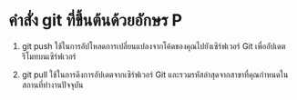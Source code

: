 # คำสั่ง git ที่ขึ้นต้นด้วยอักษร P

1. git push ใช้ในการอัปโหลดการเปลี่ยนแปลงจากโค้ดของคุณไปยังเซิร์ฟเวอร์ Git เพื่ออัปเดตรีโมทบนเซิร์ฟเวอร์

2. git pull ใช้ในการดึงการอัปเดตจากเซิร์ฟเวอร์ Git และรวมรหัสล่าสุดจากสาขาที่คุณกำหนดในสถานที่ทำงานปัจจุบัน